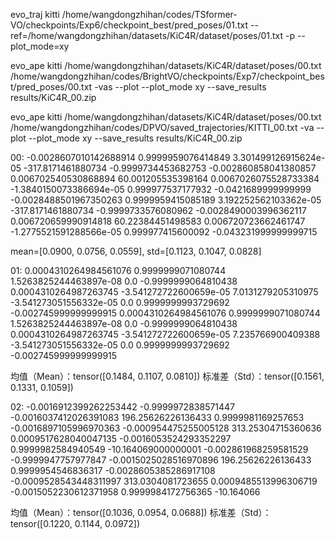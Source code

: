 evo_traj kitti /home/wangdongzhihan/codes/TSformer-VO/checkpoints/Exp6/checkpoint_best/pred_poses/01.txt --ref=/home/wangdongzhihan/datasets/KiC4R/dataset/poses/01.txt -p --plot_mode=xy


evo_ape kitti /home/wangdongzhihan/datasets/KiC4R/dataset/poses/00.txt /home/wangdongzhihan/codes/BrightVO/checkpoints/Exp7/checkpoint_best/pred_poses/00.txt -vas --plot --plot_mode xy --save_results results/KiC4R_00.zip


evo_ape kitti /home/wangdongzhihan/datasets/KiC4R/dataset/poses/00.txt /home/wangdongzhihan/codes/DPVO/saved_trajectories/KITTI_00.txt -va --plot --plot_mode xy --save_results results/KiC4R_00.zip

00:
-0.0028607010142688914 0.9999959076414849 3.301499126915624e-05 -317.8171461880734 -0.9999734453682753 -0.002860858041380857 0.006702540530868894 60.001205535398164 0.0067026075528733384 -1.3840150073386694e-05 0.999977537177932 -0.0421689999999999
-0.0028488501967350263 0.9999959415085189 3.192252562103362e-05 -317.8171461880734 -0.9999733576080962 -0.0028490003996362117 0.006720659990914818 60.22384451498583 0.006720723662461747 -1.2775521591288566e-05 0.999977415600092 -0.043231999999999715

mean=[0.0900, 0.0756, 0.0559],
std=[0.1123, 0.1047, 0.0828]

01:
0.0004310264984561076 0.9999999071080744 1.5263825244463897e-08 0.0 -0.9999999064810438 0.0004310264987263745 -3.541272722600659e-05 7.0131279205310975 -3.541273051556332e-05 0.0 0.9999999993729692 -0.002745999999999915
0.0004310264984561076 0.9999999071080744 1.5263825244463897e-08 0.0 -0.9999999064810438 0.0004310264987263745 -3.541272722600659e-05 7.235766900409388 -3.541273051556332e-05 0.0 0.9999999993729692 -0.002745999999999915

均值（Mean）：tensor([0.1484, 0.1107, 0.0810])
标准差（Std）：tensor([0.1561, 0.1331, 0.1059])

02:
-0.0016912399262253442 -0.9999972838571447 -0.0016037412026391083 196.25626226136433 0.9999981169257653 -0.0016897105996970363 -0.000954475255005128 313.25304715360636 0.0009517628040047135 -0.0016053524293352297 0.9999982584940549 -10.164069000000001
-0.002861968259581529 -0.9999947757977847 -0.0015025028516970896 196.25626226136433 0.9999954546836317 -0.0028605385286917108 -0.0009528543448311997 313.0304081723655 0.0009485513996306719 -0.0015052230612371958 0.9999984172756365 -10.164066

均值（Mean）：tensor([0.1036, 0.0954, 0.0688])
标准差（Std）：tensor([0.1220, 0.1144, 0.0972])